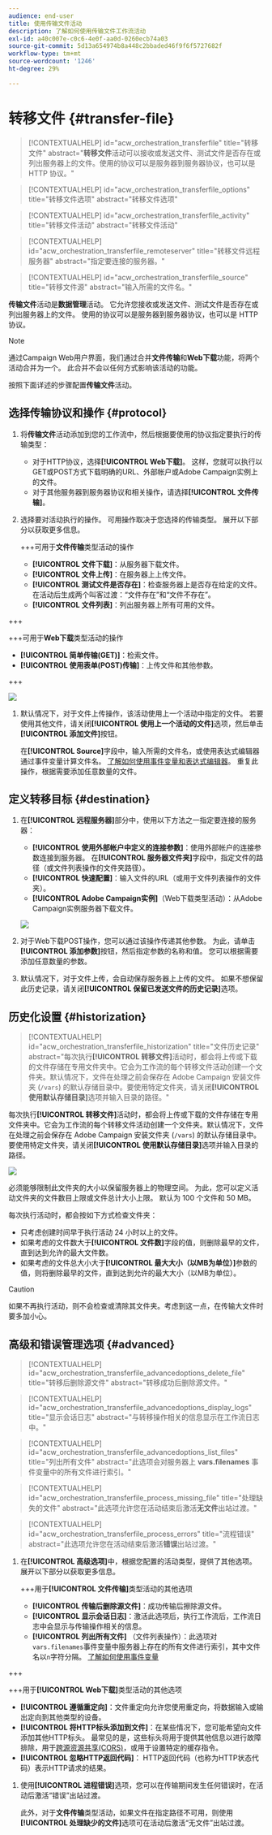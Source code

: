 ```yaml
---
audience: end-user
title: 使用传输文件活动
description: 了解如何使用传输文件工作流活动
exl-id: a40c007e-c0c6-4e0f-aa0d-0260ecb74a03
source-git-commit: 5d13a654974b8a448c2bbaded46f9f6f5727682f
workflow-type: tm+mt
source-wordcount: '1246'
ht-degree: 29%

---
```


# 转移文件 {#transfer-file}

>[!CONTEXTUALHELP]
>id="acw_orchestration_transferfile"
>title="转移文件"
>abstract="**转移文件**&#x200B;活动可以接收或发送文件、测试文件是否存在或列出服务器上的文件。使用的协议可以是服务器到服务器协议，也可以是 HTTP 协议。"

>[!CONTEXTUALHELP]
>id="acw_orchestration_transferfile_options"
>title="转移文件选项"
>abstract="转移文件选项"

>[!CONTEXTUALHELP]
>id="acw_orchestration_transferfile_activity"
>title="转移文件活动"
>abstract="转移文件活动"

>[!CONTEXTUALHELP]
>id="acw_orchestration_transferfile_remoteserver"
>title="转移文件远程服务器"
>abstract="指定要连接的服务器。"

>[!CONTEXTUALHELP]
>id="acw_orchestration_transferfile_source"
>title="转移文件源"
>abstract="输入所需的文件名。"

**传输文件**&#x200B;活动是&#x200B;**数据管理**&#x200B;活动。 它允许您接收或发送文件、测试文件是否存在或列出服务器上的文件。 使用的协议可以是服务器到服务器协议，也可以是 HTTP 协议。

>[!NOTE]
>
>通过Campaign Web用户界面，我们通过合并&#x200B;**文件传输**&#x200B;和&#x200B;**Web下载**&#x200B;功能，将两个活动合并为一个。 此合并不会以任何方式影响该活动的功能。

按照下面详述的步骤配置&#x200B;**传输文件**&#x200B;活动。

## 选择传输协议和操作 {#protocol}

1. 将&#x200B;**传输文件**&#x200B;活动添加到您的工作流中，然后根据要使用的协议指定要执行的传输类型：

   * 对于HTTP协议，选择&#x200B;**[!UICONTROL Web下载]**。 这样，您就可以执行以GET或POST方式下载明确的URL、外部帐户或Adobe Campaign实例上的文件。
   * 对于其他服务器到服务器协议和相关操作，请选择&#x200B;**[!UICONTROL 文件传输]**。

1. 选择要对活动执行的操作。 可用操作取决于您选择的传输类型。 展开以下部分以获取更多信息。

   +++可用于&#x200B;**文件传输**&#x200B;类型活动的操作

   * **[!UICONTROL 文件下载]**：从服务器下载文件。
   * **[!UICONTROL 文件上传]**：在服务器上上传文件。
   * **[!UICONTROL 测试文件是否存在]**：检查服务器上是否存在给定的文件。 在活动后生成两个叫客过渡：“文件存在”和“文件不存在”。
   * **[!UICONTROL 文件列表]**：列出服务器上所有可用的文件。

+++

   +++可用于&#x200B;**Web下载**&#x200B;类型活动的操作

   * **[!UICONTROL 简单传输(GET)]**：检索文件。
   * **[!UICONTROL 使用表单(POST)传输]**：上传文件和其他参数。

+++

   ![](../assets/workflow-transfer-file-action.png)

1. 默认情况下，对于文件上传操作，该活动使用上一个活动中指定的文件。 若要使用其他文件，请关闭&#x200B;**[!UICONTROL 使用上一个活动的文件]**&#x200B;选项，然后单击&#x200B;**[!UICONTROL 添加文件]**&#x200B;按钮。

   在&#x200B;**[!UICONTROL Source]**&#x200B;字段中，输入所需的文件名，或使用表达式编辑器通过事件变量计算文件名。 [了解如何使用事件变量和表达式编辑器](../event-variables.md)。 重复此操作，根据需要添加任意数量的文件。

## 定义转移目标 {#destination}

1. 在&#x200B;**[!UICONTROL 远程服务器]**&#x200B;部分中，使用以下方法之一指定要连接的服务器：

   * **[!UICONTROL 使用外部帐户中定义的连接参数]**：使用外部帐户的连接参数连接到服务器。 在&#x200B;**[!UICONTROL 服务器文件夹]**&#x200B;字段中，指定文件的路径（或文件列表操作的文件夹路径）。
   * **[!UICONTROL 快速配置]**：输入文件的URL（或用于文件列表操作的文件夹）。
   * **[!UICONTROL Adobe Campaign实例]**（Web下载类型活动）：从Adobe Campaign实例服务器下载文件。

   ![](../assets/workflow-transfer-file-server.png)

1. 对于Web下载POST操作，您可以通过该操作传递其他参数。 为此，请单击&#x200B;**[!UICONTROL 添加参数]**&#x200B;按钮，然后指定参数的名称和值。 您可以根据需要添加任意数量的参数。

1. 默认情况下，对于文件上传，会自动保存服务器上上传的文件。 如果不想保留此历史记录，请关闭&#x200B;**[!UICONTROL 保留已发送文件的历史记录]**&#x200B;选项。

## 历史化设置 {#historization}

>[!CONTEXTUALHELP]
>id="acw_orchestration_transferfile_historization"
>title="文件历史记录"
>abstract="每次执行&#x200B;**[!UICONTROL 转移文件]**&#x200B;活动时，都会将上传或下载的文件存储在专用文件夹中。它会为工作流的每个转移文件活动创建一个文件夹。默认情况下，文件在处理之前会保存在 Adobe Campaign 安装文件夹 (`/vars`) 的默认存储目录中。要使用特定文件夹，请关闭&#x200B;**[!UICONTROL 使用默认存储目录]**&#x200B;选项并输入目录的路径。"

每次执行&#x200B;**[!UICONTROL 转移文件]**&#x200B;活动时，都会将上传或下载的文件存储在专用文件夹中。它会为工作流的每个转移文件活动创建一个文件夹。默认情况下，文件在处理之前会保存在 Adobe Campaign 安装文件夹 (`/vars`) 的默认存储目录中。要使用特定文件夹，请关闭&#x200B;**[!UICONTROL 使用默认存储目录]**&#x200B;选项并输入目录的路径。

![](../assets/workflow-transfer-file-historization.png)

必须能够限制此文件夹的大小以保留服务器上的物理空间。 为此，您可以定义活动文件夹的文件数目上限或文件总计大小上限。 默认为 100 个文件和 50 MB。

每次执行活动时，都会按如下方式检查文件夹：

* 只考虑创建时间早于执行活动 24 小时以上的文件。
* 如果考虑的文件数大于&#x200B;**[!UICONTROL 文件数]**&#x200B;字段的值，则删除最早的文件，直到达到允许的最大文件数。
* 如果考虑的文件总大小大于&#x200B;**[!UICONTROL 最大大小（以MB为单位）]**&#x200B;参数的值，则将删除最早的文件，直到达到允许的最大大小（以MB为单位）。

>[!CAUTION]
>
>如果不再执行活动，则不会检查或清除其文件夹。考虑到这一点，在传输大文件时要多加小心。

## 高级和错误管理选项 {#advanced}

>[!CONTEXTUALHELP]
>id="acw_orchestration_transferfile_advancedoptions_delete_file"
>title="转移后删除源文件"
>abstract="转移成功后删除源文件。"

>[!CONTEXTUALHELP]
>id="acw_orchestration_transferfile_advancedoptions_display_logs"
>title="显示会话日志"
>abstract="与转移操作相关的信息显示在工作流日志中。"

>[!CONTEXTUALHELP]
>id="acw_orchestration_transferfile_advancedoptions_list_files"
>title="列出所有文件"
>abstract="此选项会对服务器上 **vars.filenames** 事件变量中的所有文件进行索引。"

>[!CONTEXTUALHELP]
>id="acw_orchestration_transferfile_process_missing_file"
>title="处理缺失的文件"
>abstract="此选项允许您在活动结束后激活&#x200B;**无文件**&#x200B;出站过渡。"

>[!CONTEXTUALHELP]
>id="acw_orchestration_transferfile_process_errors"
>title="流程错误"
>abstract="此选项允许您在活动结束后激活&#x200B;**错误**&#x200B;出站过渡。"

1. 在&#x200B;**[!UICONTROL 高级选项]**&#x200B;中，根据您配置的活动类型，提供了其他选项。 展开以下部分以获取更多信息。

   +++用于&#x200B;**[!UICONTROL 文件传输]**&#x200B;类型活动的其他选项

   * **[!UICONTROL 传输后删除源文件]**：成功传输后擦除源文件。
   * **[!UICONTROL 显示会话日志]**：激活此选项后，执行工作流后，工作流日志中会显示与传输操作相关的信息。
   * **[!UICONTROL 列出所有文件]** （文件列表操作）：此选项对`vars.filenames`事件变量中服务器上存在的所有文件进行索引，其中文件名以`n`字符分隔。 [了解如何使用事件变量](../event-variables.md)

+++

   +++用于&#x200B;**[!UICONTROL Web下载]**&#x200B;类型活动的其他选项

   * **[!UICONTROL 遵循重定向]**：文件重定向允许您使用重定向，将数据输入或输出定向到其他类型的设备。
   * **[!UICONTROL 将HTTP标头添加到文件]**：在某些情况下，您可能希望向文件添加其他HTTP标头。 最常见的是，这些标头将用于提供其他信息以进行故障排除，用于[跨源资源共享(CORS)](https://developer.mozilla.org/docs/Web/HTTP/CORS)，或用于设置特定的缓存指令。
   * **[!UICONTROL 忽略HTTP返回代码]**： HTTP返回代码（也称为HTTP状态代码）表示HTTP请求的结果。

1. 使用&#x200B;**[!UICONTROL 进程错误]**&#x200B;选项，您可以在传输期间发生任何错误时，在活动后激活“错误”出站过渡。

   此外，对于&#x200B;**文件传输**&#x200B;类型活动，如果文件在指定路径不可用，则使用&#x200B;**[!UICONTROL 处理缺少的文件]**&#x200B;选项可在活动后激活“无文件”出站过渡。
